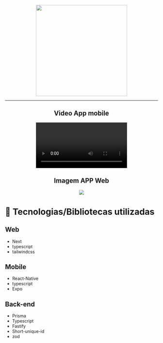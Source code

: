 <div align="center">
<img src="https://user-images.githubusercontent.com/64788904/201541120-a58a5490-d380-44b7-84e9-57228ed29600.svg?#vitrinedev" width=300 align="center"/>
	<hr />
	<h2>Video App mobile </h2>
<video src="https://user-images.githubusercontent.com/64788904/201542373-2eec1a16-44a5-4a19-bf00-d1848d7b6993.mp4">
	
	

</div>

<div align="center">
<h2>Imagem APP Web </h2>
<img src="https://user-images.githubusercontent.com/64788904/201543187-17a30178-a1b5-4a84-8939-6739a1f6a9c3.png" />	
	</div>
<h1>🚀 Tecnologias/Bibliotecas utilizadas </h1>
	
<h2>Web </h2>	
<ul>
<li>Next </li>
<li>typescript </li>
<li>tailwindcss </li>	
</ul>
	
<h2>Mobile </h2>	
<ul>
<li>React-Native </li>
<li>typescript </li>
<li>Expo </li>	
</ul>
	
<h2>Back-end </h2>	
<ul>
<li>Prisma</li>
<li>Typescript </li>
<li>Fastify</li>	
<li>Short-unique-id</li>	
<li>zod</li>
</ul>

	
	




